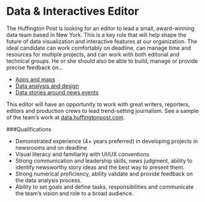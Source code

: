# Data & Interactives Editor
The Huffington Post is looking for an editor to lead a small, award-winning data team based in New York. 
This is a key role that will help shape the future of data visualization and interactive features at 
our organization. The ideal candidate can work comfortably on deadline, can manage time and resources 
for multiple projects, and can work with both editorial and technical groups. He or she should also 
be able to build, manage or provide precise feedback on...

* [Apps and maps](http://elections.huffingtonpost.com/2014/results)
* [Data analysis and design](http://projects.huffingtonpost.com/hospice-inc)
* [Data stories around news events](http://data.huffingtonpost.com/2013/12/a-wave-of-violence-sweeps-iraq)

This editor will have an opportunity to work with great writers, reporters, editors and production crews to lead trend-setting journalism. See a sample of the team’s work at [data.huffingtonpost.com](data.huffingtonpost.com).

###Qualifications
* Demonstrated experience (4+ years preferred) in developing projects in newsrooms and on deadline
* Visual literacy and familiarity with UI/UX conventions
* Strong communication and leadership skills, news judgment, ability to identify newsworthy story ideas and the best way to present them.
* Strong numerical proficiency, ability validate and provide feedback on the data analysis process.
* Ability to set goals and define tasks, responsibilities and communicate the team’s vision and role to a broad audience.


